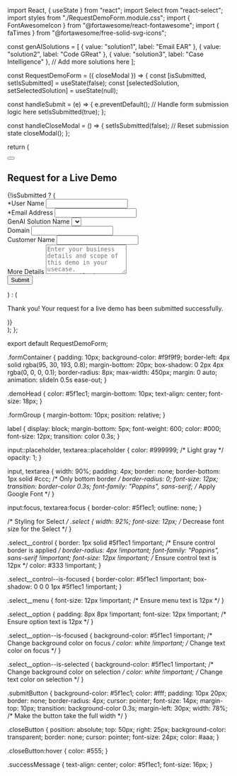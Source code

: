 import React, { useState } from "react";
import Select from "react-select";
import styles from "./RequestDemoForm.module.css";
import { FontAwesomeIcon } from "@fortawesome/react-fontawesome";
import { faTimes } from "@fortawesome/free-solid-svg-icons";

const genAISolutions = [
  { value: "solution1", label: "Email EAR" },
  { value: "solution2", label: "Code GReat" },
  { value: "solution3", label: "Case Intelligence" },
  // Add more solutions here
];

const RequestDemoForm = ({ closeModal }) => {
  const [isSubmitted, setIsSubmitted] = useState(false);
  const [selectedSolution, setSelectedSolution] = useState(null);

  const handleSubmit = (e) => {
    e.preventDefault();
    // Handle form submission logic here
    setIsSubmitted(true);
  };

  const handleCloseModal = () => {
    setIsSubmitted(false); // Reset submission state
    closeModal();
  };

  return (
    <div className={styles.formContainer}>
      <button className={styles.closeButton} onClick={handleCloseModal}>
        <FontAwesomeIcon icon={faTimes} />
      </button>
      <h2 className={styles.demoHead}>Request for a Live Demo</h2>
      {!isSubmitted ? (
        <form onSubmit={handleSubmit}>
          <div className={styles.formGroup}>
            <label>*User Name</label>
            <input type="text" required />
          </div>
          <div className={styles.formGroup}>
            <label>*Email Address</label>
            <input type="email" required />
          </div>
          <div className={styles.formGroup}>
            <label>GenAI Solution Name</label>
            <Select
              options={genAISolutions}
              value={selectedSolution}
              onChange={setSelectedSolution}
              className={styles.select}
              classNamePrefix="select"
              placeholder="Select a solution"
              isClearable
            />
          </div>
          <div className={styles.formGroup}>
            <label>Domain</label>
            <input type="text" required />
          </div>
          <div className={styles.formGroup}>
            <label>Customer Name</label>
            <input type="text" required />
          </div>
          <div className={styles.formGroup}>
            <label>More Details</label>
            <textarea
              placeholder="Enter your business details and scope of this demo in your usecase.
More details here."
              rows="4"
              required
            ></textarea>
          </div>
          <button type="submit" className={styles.submitButton}>
            Submit
          </button>
        </form>
      ) : (
        <p className={styles.successMessage}>
          Thank you! Your request for a live demo has been submitted
          successfully.
        </p>
      )}
    </div>
  );
};

export default RequestDemoForm;



.formContainer {
  padding: 10px;
  background-color: #f9f9f9;
  border-left: 4px solid rgba(95, 30, 193, 0.8);
  margin-bottom: 20px;
  box-shadow: 0 2px 4px rgba(0, 0, 0, 0.1);
  border-radius: 8px;
  max-width: 450px;
  margin: 0 auto;
  animation: slideIn 0.5s ease-out;
}

.demoHead {
  color: #5f1ec1;
  margin-bottom: 10px;
  text-align: center;
  font-size: 18px;
}

.formGroup {
  margin-bottom: 10px;
  position: relative;
}

label {
  display: block;
  margin-bottom: 5px;
  font-weight: 600;
  color: #000;
  font-size: 12px;
  transition: color 0.3s;
}

input::placeholder, textarea::placeholder {
  color: #999999; /* Light gray */
  opacity: 1;
}

input, textarea {
  width: 90%;
  padding: 4px;
  border: none;
  border-bottom: 1px solid #ccc; /* Only bottom border */
  border-radius: 0;
  font-size: 12px;
  transition: border-color 0.3s;
  font-family: "Poppins", sans-serif; /* Apply Google Font */
}

input:focus, textarea:focus {
  border-color: #5f1ec1;
  outline: none;
}

/* Styling for Select */
.select {
  width: 92%;
  font-size: 12px; /* Decrease font size for the Select */
}

.select__control {
  border: 1px solid #5f1ec1 !important; /* Ensure control border is applied */
  border-radius: 4px !important;
  font-family: "Poppins", sans-serif !important;
  font-size: 12px !important; /* Ensure control text is 12px */
  color: #333 !important;
}

.select__control--is-focused {
  border-color: #5f1ec1 !important;
  box-shadow: 0 0 0 1px #5f1ec1 !important;
}

.select__menu {
  font-size: 12px !important; /* Ensure menu text is 12px */
}

.select__option {
  padding: 8px 8px !important;
  font-size: 12px !important; /* Ensure option text is 12px */
}

.select__option--is-focused {
  background-color: #5f1ec1 !important; /* Change background color on focus */
  color: white !important; /* Change text color on focus */
}

.select__option--is-selected {
  background-color: #5f1ec1 !important; /* Change background color on selection */
  color: white !important; /* Change text color on selection */
}

.submitButton {
  background-color: #5f1ec1;
  color: #fff;
  padding: 10px 20px;
  border: none;
  border-radius: 4px;
  cursor: pointer;
  font-size: 14px;
  margin-top: 10px;
  transition: background-color 0.3s;
  margin-left: 30px;
  width: 78%; /* Make the button take the full width */
}

.closeButton {
  position: absolute;
  top: 50px;
  right: 25px;
  background-color: transparent;
  border: none;
  cursor: pointer;
  font-size: 24px;
  color: #aaa;
}

.closeButton:hover {
  color: #555;
}

.successMessage {
  text-align: center;
  color: #5f1ec1;
  font-size: 16px;
}
